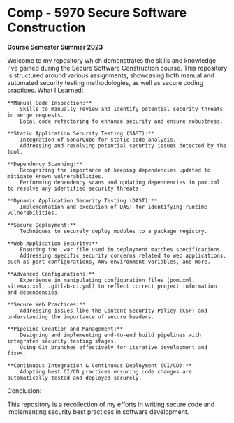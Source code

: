 # Comp - 5970 Secure Software Construction
**Course Semester Summer 2023**

Welcome to my repository which demonstrates the skills and knowledge I've gained during the Secure Software Construction course. This repository is structured around various assignments, showcasing both manual and automated security testing methodologies, as well as secure coding practices.
What I Learned:

    **Manual Code Inspection:**
        Skills to manually review and identify potential security threats in merge requests.
        Local code refactoring to enhance security and ensure robustness.

    **Static Application Security Testing (SAST):**
        Integration of SonarQube for static code analysis.
        Addressing and resolving potential security issues detected by the tool.

    **Dependency Scanning:**
        Recognizing the importance of keeping dependencies updated to mitigate known vulnerabilities.
        Performing dependency scans and updating dependencies in pom.xml to resolve any identified security threats.

    **Dynamic Application Security Testing (DAST):**
        Implementation and execution of DAST for identifying runtime vulnerabilities.

    **Secure Deployment:**
        Techniques to securely deploy modules to a package registry.

    **Web Application Security:**
        Ensuring the .war file used in deployment matches specifications.
        Addressing specific security concerns related to web applications, such as port configurations, AWS environment variables, and more.

    **Advanced Configurations:**
        Experience in manipulating configuration files (pom.xml, sitemap.xml, .gitlab-ci.yml) to reflect correct project information and dependencies.

    **Secure Web Practices:**
        Addressing issues like the Content Security Policy (CSP) and understanding the importance of secure headers.

    **Pipeline Creation and Management:**
        Designing and implementing end-to-end build pipelines with integrated security testing stages.
        Using Git branches effectively for iterative development and fixes.

    **Continuous Integration & Continuous Deployment (CI/CD):**
        Adopting best CI/CD practices ensuring code changes are automatically tested and deployed securely.

Conclusion:

This repository is a recollection of my efforts in writing secure code and implementing security best practices in software development.
